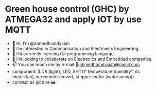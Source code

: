 # Green house control (GHC) by ATMEGA32 and apply IOT by use MQTT
- 👋 Hi, I’m @ahmedhamdysiah
- 👀 I’m interested in Communication and Electronics Engineering.
- 🌱 I’m currently learning C# programming language.
- 💞️ I’m looking to collaborate on  Electronics and Embedded companies.
- 📫 You can reach me by e-mail 📧:ahmedhamdysiah@gmail.com
- component: (LDR (light), LED, SHT11” temperature humidity”, dc motor(fan), servomotor(cover), stepper motor (water pump))
- connect as picture 🖼.


<!---
ahmedhamdysiah/Embedded-projects- is a ✨ special ✨ repository because its `README.md` Embedded-projects- appears on your GitHub profile.
--->


